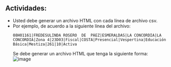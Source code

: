 ## Actividades:
- Usted debe generar un archivo HTML con cada línea de archivo csv.
- Por ejemplo, de acuerdo a la siguiente línea del archivo:
  ```
  08H01161|FREDESULINDA ROSERO  DE  PÁEZ|ESMERALDAS|LA CONCORDIA|LA CONCORDIA|Zona 4|23D03|Fiscal|COSTA|Presencial|Vespertina|Educación Básica|Mestiza|261|10|Activa
  ```
  Se debe generar un archivo HTML que tenga la siguiente forma:
  ![image](https://github.com/PlataformasWeb-P-AA2024/clase03-1bim/assets/1165873/dc0bc752-b61c-472c-b736-23c9280e556a)

